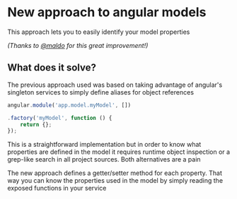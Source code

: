New approach to angular models
==============================

This approach lets you to easily identify your model properties

*(Thanks to [@maldo](https://github.com/maldo) for this great improvement!)*

What does it solve?
-------------------

The previous approach used was based on taking advantage of angular's singleton services
to simply define aliases for object references

```js
angular.module('app.model.myModel', [])

.factory('myModel', function () {
	return {};
});
```

This is a straightforward implementation but in order to know what properties are defined
in the model it requires runtime object inspection or a grep-like search in all project
sources. Both alternatives are a pain

The new approach defines a getter/setter method for each property. That way you can know
the properties used in the model by simply reading the exposed functions in your service
